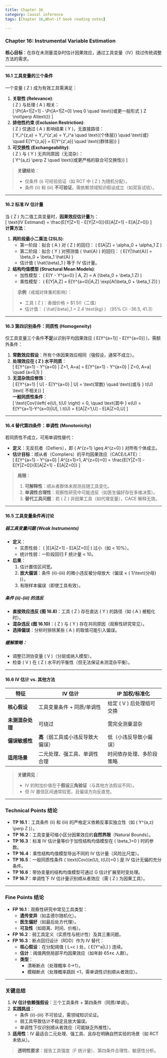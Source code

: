 ```yaml
---
title: Chapter 16
category: Causal inference
tags: [Chapter 16,What-if book reading notes]

---
```

### Chapter 16: Instrumental Variable Estimation  
**核心目标**：在存在未测量混杂时估计因果效应，通过工具变量（IV）绕过传统调整方法的需求。  

---

#### **16.1 工具变量的三个条件**  
一个变量 \( Z \) 成为有效工具需满足：  
1. **关联性 (Relevance)**:  
   \( Z \) 与处理 \( A \) 相关：  
   \[
   \Pr[A=1|Z=1] - \Pr[A=1|Z=0] \neq 0 \quad \text{(或更一般形式 } Z \not\perp A\text{)}
   \]  
2. **排他性约束 (Exclusion Restriction)**:  
   \( Z \) 仅通过 \( A \) 影响结果 \( Y \)，无直接路径：  
   \[
   Y_i^{z,a} = Y_i^{z',a} = Y_i^a \quad \text{(个体层)} \quad \text{或} \quad E[Y^{z,a}] = E[Y^{z',a}] \quad \text{(群体层)}
   \]  
3. **可交换性 (Exchangeability)**:  
   \( Z \) 与 \( Y \) 无共同原因（无混杂）：  
   \[
   Y^{a,z} \perp Z \quad \text{(或更严格的联合可交换性)}
   \]  

> **关键结论**：  
> - 仅条件 (i) 可经验验证（如 RCT 中 \( Z \) 为随机分配）。  
> - 条件 (ii) 和 (iii) **不可验证**，需依赖领域知识假设成立（如双盲试验）。  

---

#### **16.2 标准 IV 估计量**  
当 \( Z \) 为二值工具变量时，**因果效应估计量**为：  
\[
\text{IV Estimand} = \frac{E[Y|Z=1] - E[Y|Z=0]}{E[A|Z=1] - E[A|Z=0]}
\]  
**计算方法**：  
1. **两阶段最小二乘法 (2SLS)**:  
   - 第一阶段：拟合 \( A \) 对 \( Z \) 的回归： \( E[A|Z] = \alpha_0 + \alpha_1 Z \)  
   - 第二阶段：拟合 \( Y \) 对预测值 \( \hat{A} \) 的回归： \( E[Y|\hat{A}] = \beta_0 + \beta_1 \hat{A} \)  
   - 估计值 \( \hat{\beta}_1 \) 等于 IV 估计量。  
2. **结构均值模型 (Structural Mean Models)**:  
   - 加性模型： \( E[Y - Y^{a=0} | A, Z] = A (\beta_0 + \beta_1 Z) \)  
   - 乘性模型： \( E[Y|A,Z] = E[Y^{a=0}|A,Z] \exp[A(\beta_0 + \beta_1 Z)] \)  

> **示例**（戒烟对体重的影响）：  
> - 工具 \( Z \)：香烟价格 > $1.50（二值）  
> - 估计值： \( \hat{\beta}_1 = 2.4  \text{kg} \) （95% CI: -36.5, 41.3）  

---

#### **16.3 第四识别条件：同质性 (Homogeneity)**  
仅工具变量三个条件**不足**以识别平均因果效应 \( E[Y^{a=1}] - E[Y^{a=0}] \)，需额外条件：  
1. **常数效应假设**：所有个体因果效应相同（强假设，通常不成立）。  
2. **处理效应在 \( Z \) 水平同质**：  
   \[
   E[Y^{a=1} - Y^{a=0} | Z=1, A=a] = E[Y^{a=1} - Y^{a=0} | Z=0, A=a] \quad (a=0,1)
   \]  
3. **无混杂效应修饰**：  
   \[
   E[Y^{a=1} | U] - E[Y^{a=0} | U] = \text{常数} \quad \text{(或与 } t(U) \text{ 不相关)}
   \]  
   **一般同质性条件**：  
   \[
   \text{Cov}\left( e(U), t(U) \right) = 0, \quad \text{其中 } e(U) = E[Y^{a=1}-Y^{a=0}|U], \  t(U) = E[A|Z=1,U] - E[A|Z=0,U]
   \]  

---

#### **16.4 替代第四条件：单调性 (Monotonicity)**  
若同质性不成立，可用单调性替代：  
- **定义**：无反抗者（Defiers），即 \( A^{z=1} \geq A^{z=0} \) 对所有个体成立。  
- **估计目标**：顺从者（Compliers）的平均因果效应（CACE/LATE）：  
  \[
  E[Y^{a=1} - Y^{a=0} | A^{z=1}=1, A^{z=0}=0] = \frac{E[Y|Z=1] - E[Y|Z=0]}{E[A|Z=1] - E[A|Z=0]}
  \]  

> **局限**：  
> 1. **可解释性**：顺从者群体未观测且随工具变化。  
> 2. **单调性合理性**：观察性研究中可能违反（如医生偏好存在多维决策）。  
> 3. **替代工具问题**：若 \( Z \) 非因果工具（如代理变量），CACE 解释无效。  

---

#### **16.5 工具变量条件再讨论**  
##### **弱工具变量问题 (Weak Instruments)**  
- **定义**：  
  - 实质性弱： \( |E[A|Z=1] - E[A|Z=0]| \) 过小（如 < 10%）。  
  - 统计性弱：一阶段回归 F 统计量 < 10。  
- **后果**：  
  1. 估计置信区间宽。  
  2. **放大偏误**：条件 (ii)-(iii) 的微小违反被分母放大（偏误 × \( 1/\text{分母} \)）。  
  3. 有限样本偏误（即使工具有效）。  

##### **条件 (ii)-(iii) 的违反**  
- **直接效应违反 (图 16.8)**：工具 \( Z \) 存在直达 \( Y \) 的路径（如 \( A \) 被粗化时）。  
- **混杂违反 (图 16.10)**：\( Z \) 与 \( Y \) 存在共同原因（观察性研究常见）。  
- **选择偏误**：分析时排除某些 \( A \) 的取值可能引入偏误。  

##### **缓解策略**：  
- 调整已测协变量 \( V \)（分层或纳入模型）。  
- 检查 \( V \) 在 \( Z \) 水平的平衡性（但无法保证未测混杂平衡）。  

---

#### **16.6 IV 估计 vs. 其他方法**  
| **特征**               | **IV 估计**                                | **IP 加权/标准化**                 |
|------------------------|--------------------------------------------|-----------------------------------|
| **核心假设**           | 工具变量条件 + 同质/单调性                 | 给定 \( V \) 后处理组可交换       |
| **未测混杂处理**       | 可绕过                                    | 需完全测量混杂                   |
| **偏误敏感性**         | **高**（弱工具或小违反导致大偏误）         | 低（小违反导致小偏误）           |
| **适用场景**           | 二元处理、强工具、单调性合理               | 时间依存处理、多阶段策略         |

> **关键洞见**：  
> - IV 的附加价值在于**假设三角验证**（与其他方法假设不同）。  
> - 但 IV 置信区间通常较宽，且偏误方向反直觉。  

---

### Technical Points 结论  
- **TP 16.1**：工具条件 (ii) 和 (iii) 的严格定义依赖反事实独立性（如 \( Y^{a,z} \perp Z \)）。  
- **TP 16.2**：工具变量可缩小区分因果效应的**自然界限**（Natural Bounds）。  
- **TP 16.3**：标准 IV 估计量等价于加性结构均值模型在 \( \beta_1=0 \) 时的参数。  
- **TP 16.4**：乘性结构均值模型导出不同的 IV 估计量（风险比尺度）。  
- **TP 16.5**：一般同质性条件 \( \text{Cov}(e(U), t(U))=0 \) 是 IV 估计无偏的充分条件。  
- **TP 16.6**：带协变量的结构均值模型可通过 G 估计扩展至时变处理。  
- **TP 16.7**：单调性下 IV 估计量识别顺从者效应（需 \( Z \) 为因果工具）。  

---

### Fine Points 结论  
- **FP 16.1**：观察性研究中常见工具类型：  
  - **遗传变异**（如孟德尔随机化）。  
  - **医生偏好**（如最后处方代理）。  
  - **可及性**（如距离、时间、价格）。  
- **FP 16.2**：弱工具定义（实质性与统计性）及其三重问题。  
- **FP 16.3**：断点回归设计（RDD）作为 IV 替代：  
  - **核心假设**：在分配阈值 \( L=c \) 处，\( E[Y^a|L] \) 连续。  
  - **估计**：阈值两侧局部平均因果效应（如年龄 65±ε 人群）。  
  - **类型**：  
    - 清晰断点（处理概率 0→1）。  
    - 模糊断点（处理概率跳跃 <1，需单调性识别顺从者效应）。  

---

### 关键总结  
1. **IV 估计依赖强假设**：三个工具条件 + 第四条件（同质/单调）。  
2. **实践挑战**：  
   - 条件 (ii)-(iii) 不可验证，需领域知识论证。  
   - 弱工具导致估计不稳定且放大偏误。  
   - 单调性下仅识别顺从者效应（可能缺乏外推性）。  
3. **适用性**：IV 最适合二元处理、强工具、且存在明确自然实验的场景（如 RCT 未依从）。  

> **透明性要求**：报告工具强度（F 统计量）、第四条件合理性、敏感性分析。